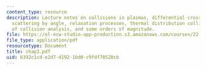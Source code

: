```yaml
---
content_type: resource
description: Lecture notes on collisions in plasmas, differential cross-section for
  scattering by angle, relaxation processes, thermal distribution collisions, applications
  of collision analysis, and some orders of magnitude.
file: https://ol-ocw-studio-app-production.s3.amazonaws.com/courses/22-611j-introduction-to-plasma-physics-i-fall-2006/6392c1cde2d7d1921bd0c9fdf78520cb_chap3.pdf
file_type: application/pdf
resourcetype: Document
title: chap3.pdf
uid: 6392c1cd-e2d7-d192-1bd0-c9fdf78520cb
---
```

